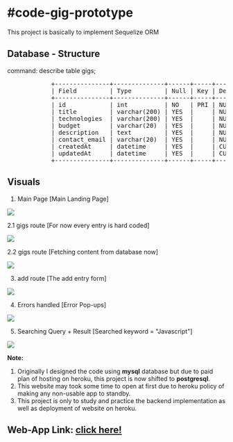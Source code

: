 # #code-gig-prototype
This project is basically to implement Sequelize ORM

## Database - Structure
command: describe table gigs;
<pre>
            +---------------+--------------+------+-----+-------------------+-------------------+
            | Field         | Type         | Null | Key | Default           | Extra             |
            +---------------+--------------+------+-----+-------------------+-------------------+
            | id            | int          | NO   | PRI | NULL              | auto_increment    |
            | title         | varchar(200) | YES  |     | NULL              |                   |
            | technologies  | varchar(200) | YES  |     | NULL              |                   |
            | budget        | varchar(20)  | YES  |     | NULL              |                   |
            | description   | text         | YES  |     | NULL              |                   |
            | contact_email | varchar(20)  | YES  |     | NULL              |                   |
            | createdAt     | datetime     | YES  |     | CURRENT_TIMESTAMP | DEFAULT_GENERATED |
            | updatedAt     | datetime     | YES  |     | CURRENT_TIMESTAMP | DEFAULT_GENERATED |
            +---------------+--------------+------+-----+-------------------+-------------------+
</pre>


## Visuals
1. Main Page [Main Landing Page]

<img src="https://user-images.githubusercontent.com/34310411/91500687-9434df00-e8e1-11ea-9976-bf6e75256d34.png"></img>

2.1 gigs route [For now every entry is hard coded]

<img src="https://user-images.githubusercontent.com/34310411/91473924-31c6e900-e8b7-11ea-9e10-4e42b1ee917e.png"></img>

2.2 gigs route [Fetching content from database now]

<img src="https://user-images.githubusercontent.com/34310411/91589136-dfe59800-e976-11ea-885e-5dba0cdbba1e.png"></img>

3. add route [The add entry form]

<img src="https://user-images.githubusercontent.com/34310411/91500988-4076c580-e8e2-11ea-8a1a-75842a7a2076.png"></img>

4. Errors handled [Error Pop-ups]

<img src="https://user-images.githubusercontent.com/34310411/91588218-76b15500-e975-11ea-8f95-530e552a7bdc.png"></img>

5. Searching Query + Result [Searched keyword = "Javascript"]

<img src="https://user-images.githubusercontent.com/34310411/91589170-f0960e00-e976-11ea-8730-89a09dd6edc0.png"></img>

__Note:__
1. Originally I designed the code using __mysql__ database but due to paid plan of hosting on heroku, this project is now shifted to __postgresql__.
2. This website may took some time to open at first due to heroku policy of making any non-usable app to standby.
3. This project is only to study and practice the backend implementation as well as deployment of website on heroku.


## Web-App Link: <a href="https://code-gig-prototype.herokuapp.com/">click here!</a>
